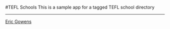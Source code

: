 #TEFL Schools
This is a sample app for a tagged TEFL school directory

---
[Eric Gowens](ericgowens.com)

